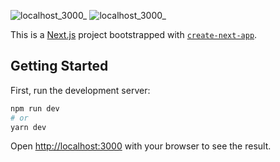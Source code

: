 ![localhost_3000_](https://user-images.githubusercontent.com/66185022/129652056-17336fb1-a792-4547-ae8c-f53176a4a648.png)
![localhost_3000_](https://user-images.githubusercontent.com/66185022/129652056-17336fb1-a792-4547-ae8c-f53176a4a648.png)

This is a [Next.js](https://nextjs.org/) project bootstrapped with [`create-next-app`](https://github.com/vercel/next.js/tree/canary/packages/create-next-app).

## Getting Started

First, run the development server:

```bash
npm run dev
# or
yarn dev
```

Open [http://localhost:3000](http://localhost:3000) with your browser to see the result.
